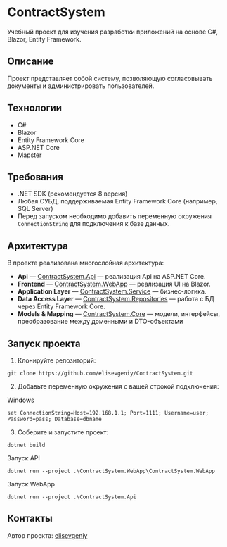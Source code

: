 # ContractSystem

Учебный проект для изучения разработки приложений на основе C\#, Blazor, Entity Framework.

## Описание

Проект представляет собой систему, позволяющую согласовывать документы и администрировать пользователей.

## Технологии

- C\#
- Blazor
- Entity Framework Core
- ASP.NET Core
- Mapster


## Требования

- .NET SDK (рекомендуется 8 версия)
- Любая СУБД, поддерживаемая Entity Framework Core (например, SQL Server)
- Перед запуском необходимо добавить переменную окружения `ConnectionString` для подключения к базе данных.


## Архитектура

В проекте реализована многослойная архитектура:

- **Api** — [ContractSystem.Api](/ContractSystem.Api) — реализация Api на ASP.NET Core.
- **Frontend** — [ContractSystem.WebApp](/ContractSystem.WebApp) — реализация UI на Blazor.
- **Application Layer** — [ContractSystem.Service](/ContractSystem.Service) — бизнес-логика.
- **Data Access Layer** — [ContractSystem.Repositories](/ContractSystem.Repositories) — работа с БД через Entity Framework Core.
- **Models & Mapping** —  [ContractSystem.Core](/Core) — модели, интерфейсы, преобразование между доменными и DTO-объектами

## Запуск проекта

1. Клонируйте репозиторий:

```
git clone https://github.com/elisevgeniy/ContractSystem.git
```

2. Добавьте переменную окружения с вашей строкой подключения:

Windows
``` 
set ConnectionString=Host=192.168.1.1; Port=1111; Username=user; Password=pass; Database=dbname
```

3. Соберите и запустите проект:

```
dotnet build
```
Запуск API
```
dotnet run --project .\ContractSystem.WebApp\ContractSystem.WebApp
```
Запуск WebApp
```
dotnet run --project .\ContractSystem.Api
```


## Контакты

Автор проекта: [elisevgeniy](https://github.com/elisevgeniy)

